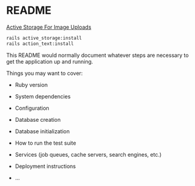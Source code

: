 # README


[Active Storage For Image Uploads](https://www.youtube.com/watch?v=1cw6qO1EYGw&list=PL3mtAHT_eRewPIrCD1Z7eXyx5fJ3E-Vnn&index=1+)

```bash
rails active_storage:install 
rails action_text:install

```

This README would normally document whatever steps are necessary to get the
application up and running.

Things you may want to cover:

* Ruby version

* System dependencies

* Configuration

* Database creation

* Database initialization

* How to run the test suite

* Services (job queues, cache servers, search engines, etc.)

* Deployment instructions

* ...
